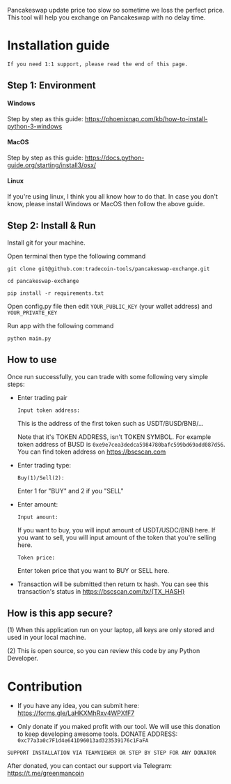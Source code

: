 Pancakeswap update price too slow so sometime we loss the perfect price. This tool will help you exchange on Pancakeswap with no delay time.

# Installation guide
`If you need 1:1 support, please read the end of this page.`

## Step 1: Environment
#### Windows
Step by step as this guide: https://phoenixnap.com/kb/how-to-install-python-3-windows

#### MacOS
Step by step as this guide: https://docs.python-guide.org/starting/install3/osx/

#### Linux
If you're using linux, I think you all know how to do that. In case you don't know, please install Windows or MacOS then follow the above guide.

## Step 2: Install & Run
Install git for your machine.

Open terminal then type the following command
```shell script
git clone git@github.com:tradecoin-tools/pancakeswap-exchange.git
```
```shell script
cd pancakeswap-exchange
```
```shell script
pip install -r requirements.txt
```

Open config.py file then edit `YOUR_PUBLIC_KEY` (your wallet address) and `YOUR_PRIVATE_KEY`

Run app with the following command
```shell script
python main.py 
```

## How to use
Once run successfully, you can trade with some following very simple steps:
- Enter trading pair

    ```shell script
    Input token address:
    ``` 
    This is the address of the first token such as USDT/BUSD/BNB/...
    
    Note that it's TOKEN ADDRESS, isn't TOKEN SYMBOL. 
    For example token address of BUSD is `0xe9e7cea3dedca5984780bafc599bd69add087d56`. You can find token address on https://bscscan.com

- Enter trading type:
    ```shell script
    Buy(1)/Sell(2): 
    ```
    Enter 1 for "BUY" and 2 if you "SELL"

- Enter amount:
    ```shell script
    Input amount:
    ```
    If you want to buy, you will input amount of USDT/USDC/BNB here.
    If you want to sell, you will input amount of the token that you're selling here.

    ```shell script
    Token price:
    ```
    Enter token price that you want to BUY or SELL here.
    
- Transaction will be submitted then return tx hash. You can see this transaction's status in https://bscscan.com/tx/{TX_HASH}

## How is this app secure?
(1) When this application run on your laptop, all keys are only stored and used in your local machine.

(2) This is open source, so you can review this code by any Python Developer.

# Contribution
- If you have any idea, you can submit here: https://forms.gle/LaHKXMhRxv4WPXfF7

- Only donate if you maked profit with our tool. We will use this donation to keep developing awesome tools.
DONATE ADDRESS: `0xc77a3a0c7F1d4e641D96013ad323539176c1FaFA`


`SUPPORT INSTALLATION VIA TEAMVIEWER OR STEP BY STEP FOR ANY DONATOR`

After donated, you can contact our support via Telegram: https://t.me/greenmancoin 
